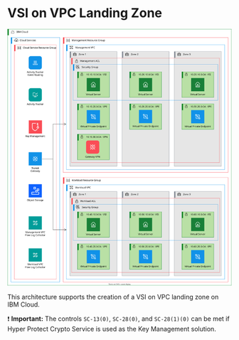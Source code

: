 # VSI on VPC Landing Zone

![Architecture Diagram for the Standard Variation of VSI on VPC Landing Zone](https://raw.githubusercontent.com/terraform-ibm-modules/terraform-ibm-landing-zone/main/reference-architectures/vsi-vsi.drawio.svg)

This architecture supports the creation of a VSI on VPC landing zone on IBM Cloud.

:exclamation: **Important:** The controls `SC-13(0)`, `SC-28(0)`, and `SC-28(1)(0)` can be met if Hyper Protect Crypto Service is used as the Key Management solution.
